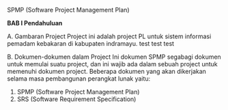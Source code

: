 SPMP (Software Project Management Plan)

**BAB I
Pendahuluan**

A. Gambaran Project
Project ini adalah project PL untuk sistem informasi pemadam kebakaran di kabupaten indramayu.
test test test


B. Dokumen-dokumen dalam Project
Ini dokumen SPMP segabagi dokumen untuk memulai suatu project, dan ini wajib ada dalam sebuah project untuk memenuhi dokumen project. Beberapa dokumen yang akan dikerjakan selama masa pembangunan perangkat lunak yaitu:
1. SPMP (Software Project Management Plan)
1. SRS (Software Requirement Specification)
